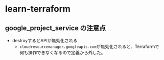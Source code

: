 # learn-terraform


## google_project_service の注意点
- destroyするとAPIが無効化される
  - `cloudresourcemanager.googleapis.com`が無効化されると、Terraformで何も操作できなくなるので定義から外した。